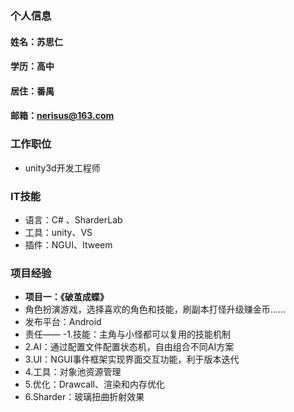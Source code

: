 ### 个人信息
#### 姓名：苏思仁
#### 学历：高中
#### 居住：番禺
#### 邮箱：nerisus@163.com

### 工作职位
- unity3d开发工程师

### IT技能
- 语言：C# 、SharderLab
- 工具：unity、VS
- 插件：NGUI、Itweem

### 项目经验
- **项目一：《破茧成蝶》**
- 角色扮演游戏，选择喜欢的角色和技能，刷副本打怪升级赚金币……
- 发布平台：Android
- 责任——
-1.技能：主角与小怪都可以复用的技能机制
- 2.AI：通过配置文件配置状态机，自由组合不同AI方案
- 3.UI：NGUI事件框架实现界面交互功能，利于版本迭代
- 4.工具：对象池资源管理
- 5.优化：Drawcall、渲染和内存优化
- 6.Sharder：玻璃扭曲折射效果
